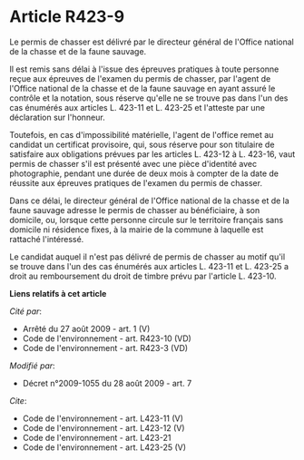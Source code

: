 # Article R423-9

Le permis de chasser est délivré par le directeur général de l'Office national de la chasse et de la faune sauvage. 

Il est remis sans délai à l'issue des épreuves pratiques à toute personne reçue aux épreuves de l'examen du permis de
chasser, par l'agent de l'Office national de la chasse et de la faune sauvage en ayant assuré le contrôle et la notation,
sous réserve qu'elle ne se trouve pas dans l'un des cas énumérés aux articles L. 423-11 et L. 423-25 et l'atteste par une
déclaration sur l'honneur. 

Toutefois, en cas d'impossibilité matérielle, l'agent de l'office remet au candidat un certificat provisoire, qui, sous
réserve pour son titulaire de satisfaire aux obligations prévues par les articles L. 423-12 à L. 423-16, vaut permis de
chasser s'il est présenté avec une pièce d'identité avec photographie, pendant une durée de deux mois à compter de la date de
réussite aux épreuves pratiques de l'examen du permis de chasser. 

Dans ce délai, le directeur général de l'Office national de la chasse et de la faune sauvage adresse le permis de chasser au
bénéficiaire, à son domicile, ou, lorsque cette personne circule sur le territoire français sans domicile ni résidence fixes,
à la mairie de la commune à laquelle est rattaché l'intéressé. 

Le candidat auquel il n'est pas délivré de permis de chasser au motif qu'il se trouve dans l'un des cas énumérés aux articles
L. 423-11 et L. 423-25 a droit au remboursement du droit de timbre prévu par l'article L. 423-10.

**Liens relatifs à cet article**

_Cité par_:

  - Arrêté du 27 août 2009 - art. 1 (V)
  - Code de l'environnement - art. R423-10 (VD)
  - Code de l'environnement - art. R423-3 (VD)

_Modifié par_:

  - Décret n°2009-1055 du 28 août 2009 - art. 7

_Cite_:

  - Code de l'environnement - art. L423-11 (V)
  - Code de l'environnement - art. L423-12 (V)
  - Code de l'environnement - art. L423-21
  - Code de l'environnement - art. L423-25 (V)
